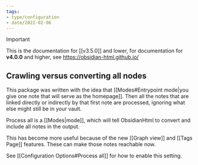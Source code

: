 ```yaml
---
tags:
- type/configuration
- date/2022-02-06
---
```

>[!important]
> This is the documentation for [[v3.5.0]] and lower, for documentation for **v4.0.0** and higher, see https://obsidian-html.github.io/


## Crawling versus converting all nodes
This package was written with the idea that [[Modes#Entrypoint mode|you give one note that will serve as the homepage]]. Then all the notes that are linked directly or indirectly by that first note are processed, ignoring what else might still be in your vault.

Process all is a [[Modes|mode]], which will tell ObsidianHtml to convert and include all notes in the output. 

This has become more useful because of the new [[Graph view]] and [[Tags Page]] features. These can make those notes reachable now. 

See [[Configuration Options#Process all]] for how to enable this setting.
